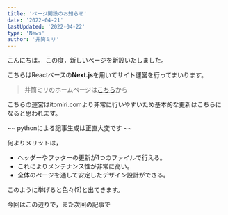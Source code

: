 ```yaml
---
title: 'ページ開設のお知らせ'
date: '2022-04-21'
lastUpdated: '2022-04-22'
type: 'News'
author: '井筒ミリ'
---
```


こんにちは。
この度，新しいページを新設いたしました。

こちらはReactベースの**Next.js**を用いてサイト運営を行ってまいります。

> 井筒ミリのホームページは[こちら](https://itomiri.com)から

こちらの運営はitomiri.comより非常に行いやすいため基本的な更新はこちらになると思われます。

~~ pythonによる記事生成は正直大変です ~~

何よりメリットは，

* ヘッダーやフッターの更新が1つのファイルで行える。
* これによりメンテナンス性が非常に高い。
* 全体のページを通して安定したデザイン設計ができる。

このように挙げると色々(?)と出てきます。

今回はこの辺りで，また次回の記事で